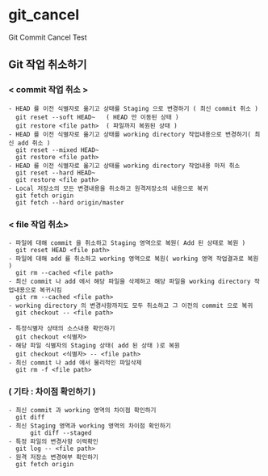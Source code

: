 # git_cancel
Git Commit Cancel Test

##  Git 작업 취소하기
###	< commit 작업 취소 >
	- HEAD 를 이전 식별자로 옮기고 상태를 Staging 으로 변경하기 ( 최신 commit 취소 )
	  git reset --soft HEAD~   ( HEAD 만 이동된 상태 )
	  git restore <file path>  ( 파일까지 복원된 상태 )
	- HEAD 를 이전 식별자로 옮기고 상태를 working directory 작업내용으로 변경하기( 최신 add 취소 )
	  git reset --mixed HEAD~
	  git restore <file path>
	- HEAD 를 이전 식별자로 옮기고 상태를 working directory 작업내용 마저 취소
	  git reset --hard HEAD~
	  git restore <file path>
	- Local 저장소의 모든 변경내용을 취소하고 원격저장소의 내용으로 복귀
	  git fetch origin
	  git fetch --hard origin/master
	
###	< file 작업 취소>
	- 파일에 대해 commit 을 취소하고 Staging 영역으로 복원( Add 된 상태로 복원 )
	  git reset HEAD <file path>
	- 파일에 대해 add 를 취소하고 working 영역으로 복원( working 영역 작업결과로 복원 )
	  git rm --cached <file path>
	- 최신 commit 나 add 에서 해당 파일을 삭제하고 해당 파일을 working directory 작업내용으로 복귀시킴
	  git rm --cached <file path>
	- working directory 의 변경사항까지도 모두 취소하고 그 이전의 commit 으로 복귀
	  git checkout -- <file path>

	- 특정식별자 상태의 소스내용 확인하기
	  git checkout <식별자>
	- 해당 파일 식별자의 Staging 상태( add 된 상태 )로 복원
	  git checkout <식별자> -- <file path>
	- 최신 commit 나 add 에서 물리적인 파일삭제
	  git rm -f <file path>		  
	  
###	( 기타 : 차이점 확인하기 )
	- 최신 commit 과 working 영역의 차이점 확인하기
	  git diff
	- 최신 Staging 영역과 working 영역의 차이점 확인하기
     	  git diff --staged	
	- 특정 파일의 변경사항 이력확인
	  git log -- <file path>
	- 원격 저장소 변경여부 확인하기
	  git fetch origin
